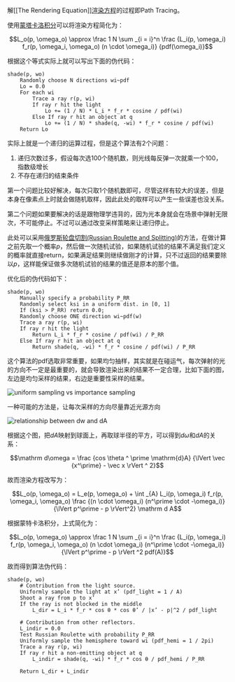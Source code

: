 解[[The Rendering Equation]][渲染方程](The%20Rendering%20Equation.md)的过程即Path Tracing。

使用[蒙塔卡洛积分](https://zhuanlan.zhihu.com/p/146144853)可以将渲染方程简化为：

$$L_o(p, \omega_o) \approx \frac 1 N \sum _{i = i}^n \frac {L_i(p, \omega_i) f_r(p, \omega_i, \omega_o) (n \cdot \omega_i)} {pdf(\omega_i)}$$

根据这个等式实际上就可以写出下面的伪代码：

```
shade(p, wo)
    Randomly choose N directions wi~pdf
    Lo = 0.0
    For each wi
        Trace a ray r(p, wi)
        If ray r hit the light
            Lo += (1 / N) * L_i * f_r * cosine / pdf(wi)
        Else If ray r hit an object at q
            Lo += (1 / N) * shade(q, -wi) * f_r * cosine / pdf(wi)
    Return Lo
```

实际上就是一个递归的运算过程，但是这个算法有2个问题：

1. 递归次数过多，假设每次选100个随机数，则光线每反弹一次就乘一个100，指数级增长
2. 不存在递归的结束条件

第一个问题比较好解决，每次只取1个随机数即可，尽管这样有较大的误差，但是本身在像素点上时就会做随机取样，因此此处的取样可以产生一些误差也没关系。

第二个问题如果要解决的话是跟物理学违背的，因为光本身就会在场景中弹射无限次，不可能停止。不过可以通过改变采样策略来让递归停止。

此处可以采用[俄罗斯轮盘切割(Russian Roulette and Splitting)](https://www.pbr-book.org/3ed-2018/Monte_Carlo_Integration/Russian_Roulette_and_Splitting)的方法，在做计算之前先取一个概率$p$，然后做一次随机试验，如果随机试验的结果不满足我们定义的概率就直接return，如果满足结果则继续做刚才的计算，只不过返回的结果要除以$p$，这样能保证做多次随机试验的结果的值还是原本的那个值。

优化后的伪代码如下：

```
shade(p, wo)
    Manually specify a probability P_RR
    Randomly select ksi in a uniform dist. in [0, 1]
    If (ksi > P_RR) return 0.0;
    Randomly choose ONE direction wi~pdf(w)
    Trace a ray r(p, wi)
    If ray r hit the light
        Return L_i * f_r * cosine / pdf(wi) / P_RR
    Else If ray r hit an object at q
        Return shade(q, -wi) * f_r * cosine / pdf(wi) / P_RR
```

这个算法的pdf选取非常重要，如果均匀抽样，其实就是在碰运气，每次弹射的光的方向不一定是最重要的，就会导致渲染出来的结果不一定合理，比如下面的图，左边是均匀采样的结果，右边是重要性采样的结果。

![uniform sampling vs importance sampling](https://pic4.zhimg.com/80/v2-5fe1cff059c3dd83c0824fa9526bc193_720w.jpg)

一种可能的方法是，让每次采样的方向尽量靠近光源方向

![relationship between dw and dA](../Images/Path_tracing_dw_dA.png)

根据这个图，把$dA$映射到球面上，再取球半径的平方，可以得到$d\omega$和$dA$的关系：

$$\mathrm d\omega = \frac {cos \theta ^ \prime \mathrm{d}A} {\lVert \vec {x^\prime} - \vec x \rVert ^ 2}$$

故而渲染方程改写为：

$$L_o(p, \omega_o) = L_e(p, \omega_o) + \int _{A} L_i(p, \omega_i) f_r(p, \omega_i, \omega_o) \frac {(n \cdot \omega_i) (n^\prime \cdot -\omega_i)} {\lVert p^\prime - p \rVert^2} \mathrm d A$$


根据蒙特卡洛积分，上式简化为：

$$L_o(p, \omega_o) \approx \frac 1 N \sum _{i = i}^n \frac {L_i(p, \omega_i) f_r(p, \omega_i, \omega_o) (n \cdot \omega_i) (n^\prime \cdot -\omega_i)} {\lVert p^\prime - p \rVert ^2 pdf(A)}$$

故而得到算法伪代码：

```
shade(p, wo)
    # Contribution from the light source.
    Uniformly sample the light at x’ (pdf_light = 1 / A)
    Shoot a ray from p to x’
    If the ray is not blocked in the middle
        L_dir = L_i * f_r * cos θ * cos θ’ / |x’ - p|^2 / pdf_light

    # Contribution from other reflectors.
    L_indir = 0.0
    Test Russian Roulette with probability P_RR
    Uniformly sample the hemisphere toward wi (pdf_hemi = 1 / 2pi)
    Trace a ray r(p, wi)
    If ray r hit a non-emitting object at q
        L_indir = shade(q, -wi) * f_r * cos θ / pdf_hemi / P_RR

    Return L_dir + L_indir
```
